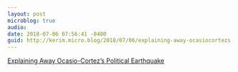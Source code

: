 ```yaml
---
layout: post
microblog: true
audio: 
date: 2018-07-06 07:56:41 -0400
guid: http://kerim.micro.blog/2018/07/06/explaining-away-ocasiocortezs.html
---
```

[Explaining Away Ocasio-Cortez’s Political Earthquake](https://jacobinmag.com/2018/07/alexandria-ocasio-cortez-liberal-pundits/)
